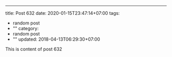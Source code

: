 ---
title: Post 632
date: 2020-01-15T23:47:14+07:00
tags:
  - random post
  - ""
category:
  - random post
  - ""
updated: 2018-04-13T06:29:30+07:00

This is content of post 632